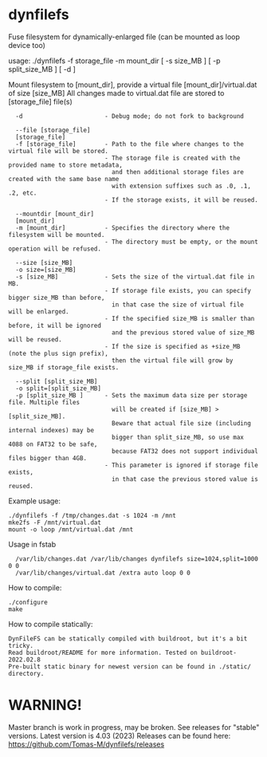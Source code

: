 # dynfilefs
Fuse filesystem for dynamically-enlarged file (can be mounted as loop device too)

usage: ./dynfilefs -f storage_file -m mount_dir [ -s size_MB ] [ -p split_size_MB ] [ -d ]

Mount filesystem to [mount_dir], provide a virtual file [mount_dir]/virtual.dat of size [size_MB]
All changes made to virtual.dat file are stored to [storage_file] file(s)
```
  -d                       - Debug mode; do not fork to background

  --file [storage_file]
  [storage_file]
  -f [storage_file]        - Path to the file where changes to the virtual file will be stored.
                           - The storage file is created with the provided name to store metadata,
                             and then additional storage files are created with the same base name
                             with extension suffixes such as .0, .1, .2, etc.
                           - If the storage exists, it will be reused.

  --mountdir [mount_dir]
  [mount_dir]
  -m [mount_dir]           - Specifies the directory where the filesystem will be mounted.
                           - The directory must be empty, or the mount operation will be refused.

  --size [size_MB]
  -o size=[size_MB]
  -s [size_MB]             - Sets the size of the virtual.dat file in MB.
                           - If storage file exists, you can specify bigger size_MB than before,
                             in that case the size of virtual file will be enlarged.
                           - If the specified size_MB is smaller than before, it will be ignored
                             and the previous stored value of size_MB will be reused.
                           - If the size is specified as +size_MB (note the plus sign prefix),
                             then the virtual file will grow by size_MB if storage_file exists.

  --split [split_size_MB]
  -o split=[split_size_MB]
  -p [split_size_MB ]      - Sets the maximum data size per storage file. Multiple files
                             will be created if [size_MB] > [split_size_MB].
                             Beware that actual file size (including internal indexes) may be
                             bigger than split_size_MB, so use max 4088 on FAT32 to be safe,
                             because FAT32 does not support individual files bigger than 4GB.
                           - This parameter is ignored if storage file exists,
                             in that case the previous stored value is reused.
```

Example usage:

    ./dynfilefs -f /tmp/changes.dat -s 1024 -m /mnt
    mke2fs -F /mnt/virtual.dat
    mount -o loop /mnt/virtual.dat /mnt

Usage in fstab
```
  /var/lib/changes.dat /var/lib/changes dynfilefs size=1024,split=1000 0 0
  /var/lib/changes/virtual.dat /extra auto loop 0 0 
```
How to compile:

    ./configure
    make


How to compile statically:

    DynFileFS can be statically compiled with buildroot, but it's a bit tricky.
    Read buildroot/README for more information. Tested on buildroot-2022.02.8
    Pre-built static binary for newest version can be found in ./static/ directory.



# WARNING!


Master branch is work in progress, may be broken. See releases for "stable" versions.
Latest version is 4.03 (2023)
Releases can be found here: https://github.com/Tomas-M/dynfilefs/releases
